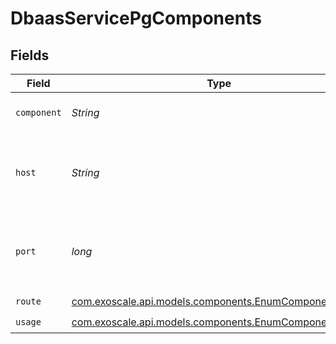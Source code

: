 # DbaasServicePgComponents


## Fields

| Field                                                                                                  | Type                                                                                                   | Required                                                                                               | Description                                                                                            |
| ------------------------------------------------------------------------------------------------------ | ------------------------------------------------------------------------------------------------------ | ------------------------------------------------------------------------------------------------------ | ------------------------------------------------------------------------------------------------------ |
| `component`                                                                                            | *String*                                                                                               | :heavy_check_mark:                                                                                     | Service component name                                                                                 |
| `host`                                                                                                 | *String*                                                                                               | :heavy_check_mark:                                                                                     | DNS name for connecting to the service component                                                       |
| `port`                                                                                                 | *long*                                                                                                 | :heavy_check_mark:                                                                                     | Port number for connecting to the service component                                                    |
| `route`                                                                                                | [com.exoscale.api.models.components.EnumComponentRoute](../../models/components/EnumComponentRoute.md) | :heavy_check_mark:                                                                                     | N/A                                                                                                    |
| `usage`                                                                                                | [com.exoscale.api.models.components.EnumComponentUsage](../../models/components/EnumComponentUsage.md) | :heavy_check_mark:                                                                                     | N/A                                                                                                    |